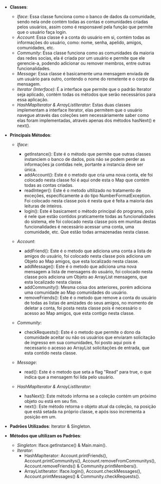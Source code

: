 - **Classes**:
  - *Iface*: Essa classe funciona como o banco de dados da comunidade, sendo nela onde contém todas as contas e comunidades criadas pelos usuários, assim como é responsavel pela função que permite que o usuário faça login.
  - *Account*: Essa classe é a conta do usuário em si, contém todas as informações do usuário, como: nome, senha, apelido, amigos, comunidades, etc.
  - *Community*: Essa classe funciona como as comunidades da maioria das redes socias, ela é criada por um usuário e permite que ele gerencie-a, podendo adicionar ou remover membros, entre outras funcionalidades.
  - *Message*: Essa classe é basicamente uma mensagem enviada de um usuário para outro, contendo o nome do remetente e o corpo da mensagem.
  - *Iterator (Interface)*: É a interface que permite que o padrão Iterator seja aplicado, contém todas os métodos que serão necessários para essa aplicação.
  - *HashMapIterator & ArrayListIterator*: Estas duas classes implementam a interface Iterator, elas permitem que o usuário navegue através das coleções sem necessáriamente saber como elas foram implementadas, através apenas dos métodos hasNext() e next().
  
- **Principais Métodos**:
  - *Iface*:
    - getInstance(): Este é o método que permite que outras classes instanciem o banco de dados, pois não se podem perder as informações ja contidas nele, portante a instancia deve ser única.
    - addAccount(): Este é o metodo que cria uma nova conta, ele foi colocado nesta classe foi é aqui onde esta o Map que contém todas as contas criadas.
    - readInteger(): Este é o metodo ultilizado no tratamento de exceções, específicamente a do tipo NumberFormatException. Foi colocado nesta classe pois é nesta que é feita a maioria das leituras de inteiros.
    - login(): Este é basicament o método principal do programa, pois é nele que estão contidos praticamente todas as funcionalidades do sistema, ele foi colocado nesta classe pois em munitas destas funcionalidades é necessário acessar uma conta, uma comunidade, etc. Que estão todas armazenadas nesta classe.
  
  - *Account*:
    - addFriend(): Este é o metodo que adiciona uma conta a lista de amigos do usuário, foi colocado nesta classe pois adiciona um Objeto ao Map amigos, que esta localizado nesta classe.
    - addMessage(): Este é o metodo que adiciona uma nova mensagem a lista de mensagens do usuário, foi colocado nesta classe pois adiciona um Objeto ao ArrayList mensagens, que esta localizado nesta classe.
    - addCommunity(): Mesma coisa dos anteriores, porém adiciona uma comunidade ao Map comunidades do usuário.
    - removeFriends(): Este é o metodo que remove a conta do usuário de todas as listas de amizades do seus amigos, no momento de deletar a conta, foi posta nesta classe pois é necessário o acesso ao Map amigos, que esta contigo nesta classe.
  
  - *Community*:
    - checkRequests(): Este é o metodo que permite o dono da comunidade aceitar ou não os usuários que enviaram solicitação de ingresso em sua comunidades, foi posto aqui pois é necessario o acesso ao ArrayList solicitações de entrada, que esta contido nesta classe.
  
  - *Message*:
    - read(): Este é o metodo que seta a flag "Read" para true, o que indica que a mensagem foi lida pelo usuário.
  
  - *HashMapIterator & ArrayListIterator*:
    - hasNext(): Este método informa se a coleção contém um próximo objeto ou está em seu fim.
    - next(): Este método retorna o objeto atual da coleção, na posição que está setada na próprio classe, e após isso incrementa a posição em um.

- **Padrões Utilizados**: Iterator & Singleton.

- **Métodos que ultilizam os Padrões**:
  - *Singleton*: Iface.getInstance() & Main.main().
  - *Iterator*:
    - HashMapIterator: Account.printFriends(), Account.printCommunitys(), Account.removeFromCommunitys(), Account.removeFriends() & Community.printMembers().
    - ArrayListIterator: Iface.login(), Account.checkMessages(), Account.printMessages() & Community.checkRequests().
